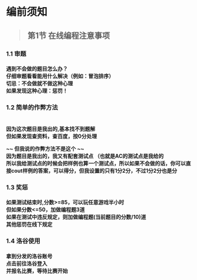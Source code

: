 # 编前须知

<h2>

>    第1节 在线编程注意事项

</h2>
<h3>
1.1 审题
</h3>
<h4>
遇到不会做的题目怎么办？<br>
仔细审题看看能用什么解决（例如：冒泡排序）<br>
切忌：不会做就不做这种心理<br>
如果发现这种心理：惩罚！<br>

</h4>
<h3>
1.2 简单的作弊方法
<h4><br>
因为这次题目是我出的,基本找不到题解 <br>
但如果发现查资料，查百度，按0分处理<br>

~~ 但我说的作弊方法不是这个 ~~
<br>因为题目是我出的，我又有配套测试点 （也就是AC的测试点是我给的<br>
所以我给测试点的时候会把样例也算一个测试点，所以如果不会做的话，你可以直接cout样例的答案，可以得分，但我设置的只有1分2分，不过1分2分也是分<br>
</h4><h3>
1.3 奖惩<br>
</h3>
<h4>
如果测试结束时,分数>=85，可以玩任意游戏半小时<br>
但如果分数<=50，加做编程题3道<br>
如果在测试中违反规定，则加做编程题(当前题目的分数/10)道 <br>
其他惩罚在线下规定<br>
</h4>

<h3>
1.4 洛谷使用
<h4>
拿到分发的洛谷账号 <br>
点击前往洛谷登入<br>
并报名比赛，等待比赛开始<br>
</h4>




